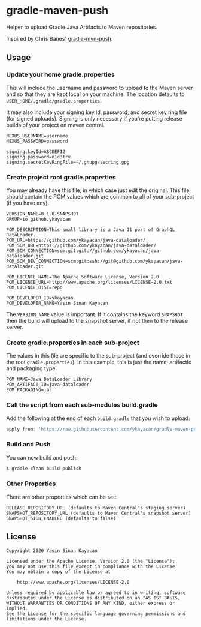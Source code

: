 # gradle-maven-push
Helper to upload Gradle Java Artifacts to Maven repositories.

Inspired by Chris Banes' [gradle-mvn-push](https://github.com/chrisbanes/gradle-mvn-push).

## Usage

### Update your home gradle.properties

This will include the username and password to upload to the Maven server and so that they are kept local on your machine. The location defaults to `USER_HOME/.gradle/gradle.properties`.

It may also include your signing key id, password, and secret key ring file (for signed uploads).  Signing is only necessary if you're putting release builds of your project on maven central.

```properties
NEXUS_USERNAME=username
NEXUS_PASSWORD=password

signing.keyId=ABCDEF12
signing.password=n1c3try
signing.secretKeyRingFile=~/.gnupg/secring.gpg
```

### Create project root gradle.properties
You may already have this file, in which case just edit the original. This file should contain the POM values which are common to all of your sub-project (if you have any).

```properties
VERSION_NAME=0.1.0-SNAPSHOT
GROUP=io.github.ykayacan

POM_DESCRIPTION=This small library is a Java 11 port of GraphQL DataLoader.
POM_URL=https://github.com/ykayacan/java-dataloader/
POM_SCM_URL=https://github.com/ykayacan/java-dataloader/
POM_SCM_CONNECTION=scm:git:git://github.com/ykayacan/java-dataloader.git
POM_SCM_DEV_CONNECTION=scm:git:ssh://git@github.com/ykayacan/java-dataloader.git

POM_LICENCE_NAME=The Apache Software License, Version 2.0
POM_LICENCE_URL=http://www.apache.org/licenses/LICENSE-2.0.txt
POM_LICENCE_DIST=repo

POM_DEVELOPER_ID=ykayacan
POM_DEVELOPER_NAME=Yasin Sinan Kayacan
```

The `VERSION_NAME` value is important. If it contains the keyword `SNAPSHOT` then the build will upload to the snapshot server, if not then to the release server.

### Create gradle.properties in each sub-project
The values in this file are specific to the sub-project (and override those in the root `gradle.properties`). In this example, this is just the name, artifactId and packaging type:

```properties
POM_NAME=Java DataLoader Library
POM_ARTIFACT_ID=java-dataloader
POM_PACKAGING=jar
```

### Call the script from each sub-modules build.gradle

Add the following at the end of each `build.gradle` that you wish to upload:

```groovy
apply from: 'https://raw.githubusercontent.com/ykayacan/gradle-maven-push/master/gradle-maven-push.gradle'
```

### Build and Push

You can now build and push:

```bash
$ gradle clean build publish
```
	
### Other Properties

There are other properties which can be set:

```
RELEASE_REPOSITORY_URL (defaults to Maven Central's staging server)
SNAPSHOT_REPOSITORY_URL (defaults to Maven Central's snapshot server)
SNAPSHOT_SIGN_ENABLED (defaults to false)
```

## License

```text
Copyright 2020 Yasin Sinan Kayacan

Licensed under the Apache License, Version 2.0 (the "License");
you may not use this file except in compliance with the License.
You may obtain a copy of the License at

    http://www.apache.org/licenses/LICENSE-2.0

Unless required by applicable law or agreed to in writing, software
distributed under the License is distributed on an "AS IS" BASIS,
WITHOUT WARRANTIES OR CONDITIONS OF ANY KIND, either express or implied.
See the License for the specific language governing permissions and
limitations under the License.
```
